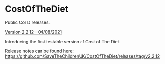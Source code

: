 # CostOfTheDiet

Public CoTD releases.

[Version 2.2.12 - 04/08/2021](https://github.com/SaveTheChildrenUK/CostOfTheDiet/releases/download/v2.2.12/Cost-of-The-Diet-Setup-2.2.12.exe)

Introducing the first testable version of Cost of The Diet. 

Release notes can be found here: https://github.com/SaveTheChildrenUK/CostOfTheDiet/releases/tag/v2.2.12
